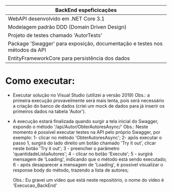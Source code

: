 | BackEnd espeficicações |
| ------ |
| WebAPI desenvolvido em .NET Core 3.1 |
| Modelagem padrão DDD (Domain Driven Design) |
| Projeto de testes chamado 'AutorTests' |
| Package 'Swagger' para exposição, documentação e testes nos métodos da API |
| EntityFrameworkCore para persistência dos dados |

# Como executar:

* Executar solução no Visual Studio (utilizei a versão 2019)
Obs.: a primeira execução provavelmente será mais lenta, pois será necessário a criação do banco de dados (criei um 
mock de dados para já inserir os primeiros dados na tabela 'Autor').
* A execução estará finalizada quando surgir a tela inicial do Swagger, expondo o método '/api/Autor/ObterAutoresAsync/'
  Obs.: Neste momento é possível executar testes na API pelo próprio Swagger, por exemplo: 
  1- clicar no método 'ObterAutoresAsync';
  2- após executar o passo 1, surgirá do lado direito um botão chamado 'Try it out', clicar neste botão 'Try it out';
  3 - preencher o parâmetro 'quantidadeListaAutores';
  4 - clicar no botão 'Execute';
  5 - surgirá mensagem de 'Loading', indicando que o método está sendo executado;
  6 - após desaparecer a mensagem de 'Loading', é possível visualizar o response body do método, trazendo a lista de autores;

  Obs.: Eu gravei um vídeo que está neste repositório, o nome do vídeo é 'Execucao_BackEnd'
